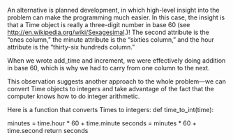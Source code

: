 An alternative is planned development, in which high-level insight into the problem can make the programming much easier. In this case, the insight is that a Time object is really a three-digit number in base 60 (see http://en.wikipedia.org/wiki/Sexagesimal.)! The second attribute is the “ones column,” the minute attribute is the “sixties column,” and the hour attribute is the “thirty-six hundreds column.”

When we wrote add_time and increment, we were effectively doing addition in base 60, which is why we had to carry from one column to the next.

This observation suggests another approach to the whole problem—we can convert Time objects to integers and take advantage of the fact that the computer knows how to do integer arithmetic.

Here is a function that converts Times to integers: def time_to_int(time):

minutes = time.hour * 60 + time.minute seconds = minutes * 60 + time.second return seconds